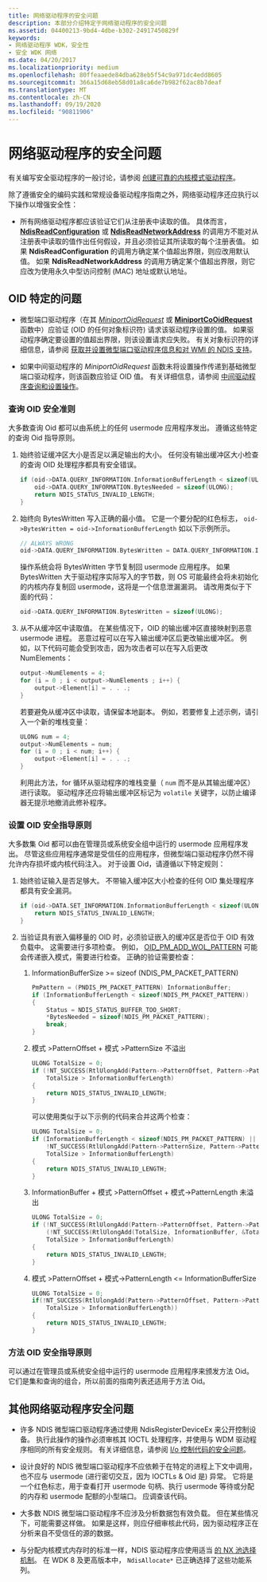 ```yaml
---
title: 网络驱动程序的安全问题
description: 本部分介绍特定于网络驱动程序的安全问题
ms.assetid: 04400213-9bd4-4dbe-b302-24917450829f
keywords:
- 网络驱动程序 WDK，安全性
- 安全 WDK 网络
ms.date: 04/20/2017
ms.localizationpriority: medium
ms.openlocfilehash: 80ffeaaede84dba628eb5f54c9a971dc4edd8605
ms.sourcegitcommit: 366a15d68eb58d01a8ca6de7b982f62ac8b7deaf
ms.translationtype: MT
ms.contentlocale: zh-CN
ms.lasthandoff: 09/19/2020
ms.locfileid: "90811906"
---
```

# <a name="security-issues-for-network-drivers"></a>网络驱动程序的安全问题

有关编写安全驱动程序的一般讨论，请参阅 [创建可靠的内核模式驱动程序](../kernel/creating-reliable-kernel-mode-drivers.md)。

除了遵循安全的编码实践和常规设备驱动程序指南之外，网络驱动程序还应执行以下操作以增强安全性：

- 所有网络驱动程序都应该验证它们从注册表中读取的值。 具体而言， [**NdisReadConfiguration**](/windows-hardware/drivers/ddi/ndis/nf-ndis-ndisreadconfiguration) 或 [**NdisReadNetworkAddress**](/windows-hardware/drivers/ddi/ndis/nf-ndis-ndisreadnetworkaddress) 的调用方不能对从注册表中读取的值作出任何假设，并且必须验证其所读取的每个注册表值。 如果 **NdisReadConfiguration** 的调用方确定某个值超出界限，则应改用默认值。 如果 **NdisReadNetworkAddress** 的调用方确定某个值超出界限，则它应改为使用永久中型访问控制 (MAC) 地址或默认地址。

## <a name="oid-specific-issues"></a>OID 特定的问题

- 微型端口驱动程序（在其 [*MiniportOidRequest*](/windows-hardware/drivers/ddi/ndis/nc-ndis-miniport_oid_request) 或 [**MiniportCoOidRequest**](/windows-hardware/drivers/ddi/ndis/nc-ndis-miniport_co_oid_request) 函数中）应验证 (OID 的任何对象标识符) 请求该驱动程序设置的值。 如果驱动程序确定要设置的值超出界限，则该设置请求应失败。 有关对象标识符的详细信息，请参阅 [获取并设置微型端口驱动程序信息和对 WMI 的 NDIS 支持](ndis-management-information-and-oids.md)。

- 如果中间驱动程序的 *MiniportOidRequest* 函数未将设置操作传递到基础微型端口驱动程序，则该函数应验证 OID 值。 有关详细信息，请参阅 [中间驱动程序查询和设置操作](intermediate-driver-query-and-set-operations.md)。

### <a name="query-oid-security-guidelines"></a>查询 OID 安全准则

大多数查询 Oid 都可以由系统上的任何 usermode 应用程序发出。 遵循这些特定的查询 Oid 指导原则。

1. 始终验证缓冲区大小是否足以满足输出的大小。 任何没有输出缓冲区大小检查的查询 OID 处理程序都具有安全错误。

    ```c++
    if (oid->DATA.QUERY_INFORMATION.InformationBufferLength < sizeof(ULONG)) {
        oid->DATA.QUERY_INFORMATION.BytesNeeded = sizeof(ULONG);
        return NDIS_STATUS_INVALID_LENGTH;
    }
    ```

2. 始终向 BytesWritten 写入正确的最小值。 它是一个要分配的红色标志， `oid->BytesWritten = oid->InformationBufferLength` 如以下示例所示。

    ```c++
    // ALWAYS WRONG
    oid->DATA.QUERY_INFORMATION.BytesWritten = DATA.QUERY_INFORMATION.InformationBufferLength; 
    ```

    操作系统会将 BytesWritten 字节复制回 usermode 应用程序。 如果 BytesWritten 大于驱动程序实际写入的字节数，则 OS 可能最终会将未初始化的内核内存复制回 usermode，这将是一个信息泄漏漏洞。 请改用类似于下面的代码：

    ```c++
    oid->DATA.QUERY_INFORMATION.BytesWritten = sizeof(ULONG);
    ``` 

3. 从不从缓冲区中读取值。 在某些情况下，OID 的输出缓冲区直接映射到恶意 usermode 进程。 恶意过程可以在写入输出缓冲区后更改输出缓冲区。 例如，以下代码可能会受到攻击，因为攻击者可以在写入后更改 NumElements：

    ```c++
    output->NumElements = 4;
    for (i = 0 ; i < output->NumElements ; i++) {
        output->Element[i] = . . .;
    }
    ```
    若要避免从缓冲区中读取，请保留本地副本。 例如，若要修复上述示例，请引入一个新的堆栈变量：

    ```c++
    ULONG num = 4;
    output->NumElements = num;
    for (i = 0 ; i < num; i++) {
        output->Element[i] = . . .;
    }
    ```

    利用此方法，for 循环从驱动程序的堆栈变量（ `num` 而不是从其输出缓冲区）进行读取。 驱动程序还应将输出缓冲区标记为 `volatile` 关键字，以防止编译器无提示地撤消此修补程序。

### <a name="set-oid-security-guidelines"></a>设置 OID 安全指导原则

大多数集 Oid 都可以由在管理员或系统安全组中运行的 usermode 应用程序发出。 尽管这些应用程序通常是受信任的应用程序，但微型端口驱动程序仍然不得允许内存损坏或内核代码注入。 对于设置 Oid，请遵循以下特定规则：

1.  始终验证输入是否足够大。 不带输入缓冲区大小检查的任何 OID 集处理程序都具有安全漏洞。

    ```c++
    if (oid->DATA.SET_INFORMATION.InformationBufferLength < sizeof(ULONG)) {
        return NDIS_STATUS_INVALID_LENGTH;
    }
    ```

2. 当验证具有嵌入偏移量的 OID 时，必须验证嵌入的缓冲区是否位于 OID 有效负载中。 这需要进行多项检查。 例如， [OID_PM_ADD_WOL_PATTERN](./oid-pm-add-wol-pattern.md) 可能会传递嵌入模式，需要进行检查。 正确的验证需要检查：

    1. InformationBufferSize >= sizeof (NDIS_PM_PACKET_PATTERN) 

        ```c++
        PmPattern = (PNDIS_PM_PACKET_PATTERN) InformationBuffer;
        if (InformationBufferLength < sizeof(NDIS_PM_PACKET_PATTERN))
        {
            Status = NDIS_STATUS_BUFFER_TOO_SHORT;
            *BytesNeeded = sizeof(NDIS_PM_PACKET_PATTERN);
            break;
        }
        ```

    2. 模式 >PatternOffset + 模式 >PatternSize 不溢出

        ```c++
        ULONG TotalSize = 0;
        if (!NT_SUCCESS(RtlUlongAdd(Pattern->PatternOffset, Pattern->PatternSize, &TotalSize) ||
            TotalSize > InformationBufferLength) 
        {
            return NDIS_STATUS_INVALID_LENGTH;
        }
        ```

        可以使用类似于以下示例的代码来合并这两个检查：

        ```c++
        ULONG TotalSize = 0;
        if (InformationBufferLength < sizeof(NDIS_PM_PACKET_PATTERN) ||
            !NT_SUCCESS(RtlUlongAdd(Pattern->PatternSize, Pattern->PatternOffset, &TotalSize) ||
            TotalSize > InformationBufferLength) 
        {
            return NDIS_STATUS_INVALID_LENGTH;
        }
        ```
   
    3. InformationBuffer + 模式 >PatternOffset + 模式->PatternLength 未溢出

        ```c++
        ULONG TotalSize = 0;
        if (!NT_SUCCESS(RtlUlongAdd(Pattern->PatternOffset, Pattern->PatternLength, &TotalSize) ||
            (!NT_SUCCESS(RtlUlongAdd(TotalSize, InformationBuffer, &TotalSize) ||
            TotalSize > InformationBufferLength) 
        {
            return NDIS_STATUS_INVALID_LENGTH;
        }
        ```

    4. 模式 >PatternOffset + 模式->PatternLength <= InformationBufferSize

        ```c++
        ULONG TotalSize = 0;
        if(!NT_SUCCESS(RtlUlongAdd(Pattern->PatternOffset, Pattern->PatternLength, &TotalSize) ||
            TotalSize > InformationBufferLength)) 
        {
            return NDIS_STATUS_INVALID_LENGTH;
        }
        ```
   
### <a name="method-oid-security-guidelines"></a>方法 OID 安全指导原则

可以通过在管理员或系统安全组中运行的 usermode 应用程序来颁发方法 Oid。 它们是集和查询的组合，所以前面的指南列表还适用于方法 Oid。

## <a name="other-network-driver-security-issues"></a>其他网络驱动程序安全问题

- 许多 NDIS 微型端口驱动程序通过使用 NdisRegisterDeviceEx 来公开控制设备。 执行此操作的操作必须审核其 IOCTL 处理程序，并使用与 WDM 驱动程序相同的所有安全规则。 有关详细信息，请参阅 [I/o 控制代码的安全问题](../kernel/security-issues-for-i-o-control-codes.md)。

- 设计良好的 NDIS 微型端口驱动程序不应依赖于在特定的进程上下文中调用，也不应与 usermode (进行密切交互，因为 IOCTLs & Oid 是) 异常。 它将是一个红色标志，用于查看打开 usermode 句柄、执行 usermode 等待或分配的内存和 usermode 配额的小型端口。 应调查该代码。

- 大多数 NDIS 微型端口驱动程序不应涉及分析数据包有效负载。 但在某些情况下，可能需要这样做。 如果是这样，则应仔细审核此代码，因为驱动程序正在分析来自不受信任的源的数据。

- 与分配内核模式内存时的标准一样，NDIS 驱动程序应使用适当 [的 NX 池选择机制](../kernel/nx-pool-opt-in-mechanisms.md)。 在 WDK 8 及更高版本中， `NdisAllocate*` 已正确选择了这些功能系列。